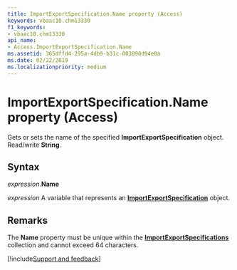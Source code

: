 ```yaml
---
title: ImportExportSpecification.Name property (Access)
keywords: vbaac10.chm13330
f1_keywords:
- vbaac10.chm13330
api_name:
- Access.ImportExportSpecification.Name
ms.assetid: 365dffd4-295a-4db9-b31c-003890d94e0a
ms.date: 02/22/2019
ms.localizationpriority: medium
---
```



# ImportExportSpecification.Name property (Access)

Gets or sets the name of the specified **ImportExportSpecification** object. Read/write **String**.


## Syntax

_expression_.**Name**

_expression_ A variable that represents an **[ImportExportSpecification](Access.ImportExportSpecification.md)** object.


## Remarks

The **Name** property must be unique within the **[ImportExportSpecifications](Access.ImportExportSpecifications.md)** collection and cannot exceed 64 characters.




[!include[Support and feedback](~/includes/feedback-boilerplate.md)]